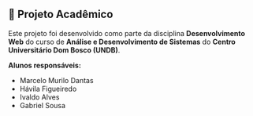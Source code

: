 ## 📘 Projeto Acadêmico

Este projeto foi desenvolvido como parte da disciplina **Desenvolvimento Web** do curso de **Análise e Desenvolvimento de Sistemas** do **Centro Universitário Dom Bosco (UNDB)**.

**Alunos responsáveis:**
- Marcelo Murilo Dantas  
- Hávila Figueiredo  
- Ivaldo Alves  
- Gabriel Sousa
